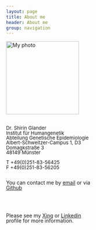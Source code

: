 ```yaml
---
layout: page
title: About me
header: About me
group: navigation
---
```


<div style="-webkit-column-count: 2; -moz-column-count: 2; column-count: 2; -webkit-column-rule: 1px dotted #e0e0e0; -moz-column-rule: 1px dotted #e0e0e0; column-rule: 1px dotted #e0e0e0;">
    <div style="display: inline-block;">
        <img src="{{ site.url }}/assets/images/Bewerbungsfoto.jpg" alt="My photo" width="200">
<br /><br />
  <p style="line-height:1">
      <span style="font-size:10pt">Dr. Shirin Glander</span><br />
      <span style="font-size:10pt">Institut für Humangenetik</span><br />
      <span style="font-size:10pt">Abteilung Genetische Epidemiologie</span><br />
      <span style="font-size:10pt">Albert-Schweitzer-Campus 1, D3</span><br />
      <span style="font-size:10pt">Domagkstraße 3</span><br />
      <span style="font-size:10pt">48149 Münster</span><br /><br />
      <span style="font-size:10pt">T +49(0)251-83-56425</span><br />
      <span style="font-size:10pt">F +49(0)251-83-56205</span>
  </p>
    </div>
    <div style="display: inline-block;">
    <p style="line-height:1">
    You can contact me by <a href="mailto:s_glan02@wwu.de">email</a>
    or via <a href="http://github.com/ShirinG">Github</a></p>
    <br /><br />
    <p style="line-height:1">
    Please see my <a href="http://www.xing.com/profile/Shirin_Glander">Xing</a>
    or <a href="http://de.linkedin.com/in/shirin-glander-01120881">Linkedin</a>
    profile for more information.</p>
    </div>
</div>
